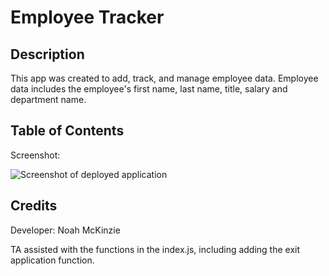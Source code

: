# Employee Tracker

## Description

This app was created to add, track, and manage employee data. Employee data includes the employee's first name, last name, title, salary and department name. 

## Table of Contents

Screenshot:

![Screenshot of deployed application](Screenshot.jpeg)

## Credits

Developer: Noah McKinzie

TA assisted with the functions in the index.js, including adding the exit application function. 